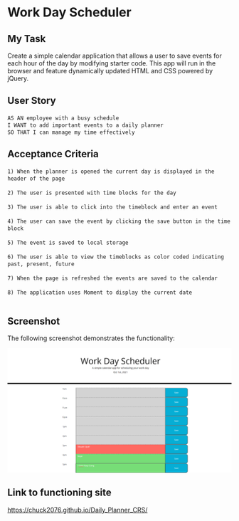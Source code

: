 # Work Day Scheduler

## My Task

Create a simple calendar application that allows a user to save events for each hour of the day by modifying starter code. This app will run in the browser and feature dynamically updated HTML and CSS powered by jQuery.

## User Story

```
AS AN employee with a busy schedule
I WANT to add important events to a daily planner
SO THAT I can manage my time effectively
```

## Acceptance Criteria

```
1) When the planner is opened the current day is displayed in the header of the page

2) The user is presented with time blocks for the day 

3) The user is able to click into the timeblock and enter an event

4) The user can save the event by clicking the save button in the time block

5) The event is saved to local storage

6) The user is able to view the timeblocks as color coded indicating past, present, future

7) When the page is refreshed the events are saved to the calendar

8) The application uses Moment to display the current date


```
## Screenshot
The following screenshot demonstrates the functionality:

![A user clicks on slots on the calendar and edits the events.](./Assets/WorkDayScheduler.png)


## Link to functioning site

https://chuck2076.github.io/Daily_Planner_CRS/ 


